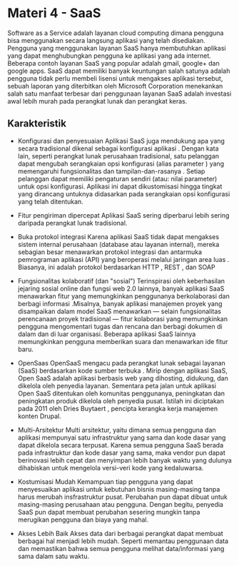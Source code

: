# Materi 4 - SaaS

Software as a Service adalah layanan cloud computing dimana pengguna bisa menggunakan secara langsung aplikasi yang telah disediakan. Pengguna yang menggunakan layanan SaaS hanya membutuhkan aplikasi yang dapat menghubungkan pengguna ke aplikasi yang ada internet. Beberapa contoh layanan SaaS yang popular adalah gmail, google+ dan google apps. SaaS dapat memiliki banyak keuntungan salah satunya adalah pengguna tidak perlu membeli lisensi untuk mengakses aplikasi tersebut, sebuah laporan yang diterbitkan oleh Microsoft Corporation menekankan salah satu manfaat terbesar dari penggunaan layanan SaaS adalah investasi awal lebih murah pada perangkat lunak dan perangkat keras.

## Karakteristik

- Konfigurasi dan penyesuaian 
Aplikasi SaaS juga mendukung apa yang secara tradisional dikenal sebagai konfigurasi aplikasi . Dengan kata lain, seperti perangkat lunak perusahaan tradisional, satu pelanggan dapat mengubah serangkaian opsi konfigurasi (alias parameter ) yang memengaruhi fungsionalitas dan tampilan-dan-rasanya . Setiap pelanggan dapat memiliki pengaturan sendiri (atau: nilai parameter) untuk opsi konfigurasi. Aplikasi ini dapat dikustomisasi hingga tingkat yang dirancang untuknya didasarkan pada serangkaian opsi konfigurasi yang telah ditentukan.

- Fitur pengiriman dipercepat 
Aplikasi SaaS sering diperbarui lebih sering daripada perangkat lunak tradisional.

- Buka protokol integrasi 
Karena aplikasi SaaS tidak dapat mengakses sistem internal perusahaan (database atau layanan internal), mereka sebagian besar menawarkan protokol integrasi dan antarmuka pemrograman aplikasi (API) yang beroperasi melalui jaringan area luas . Biasanya, ini adalah protokol berdasarkan HTTP , REST , dan SOAP 

- Fungsionalitas kolaboratif (dan "sosial") 
Terinspirasi oleh keberhasilan jejaring sosial online dan fungsi web 2.0 lainnya, banyak aplikasi SaaS menawarkan fitur yang memungkinkan penggunanya berkolaborasi dan berbagi informasi .Misalnya, banyak aplikasi manajemen proyek yang disampaikan dalam model SaaS menawarkan — selain fungsionalitas perencanaan proyek tradisional — fitur kolaborasi yang memungkinkan pengguna mengomentari tugas dan rencana dan berbagi dokumen di dalam dan di luar organisasi. Beberapa aplikasi SaaS lainnya memungkinkan pengguna memberikan suara dan menawarkan ide fitur baru.

- OpenSaas 
OpenSaaS mengacu pada perangkat lunak sebagai layanan (SaaS) berdasarkan kode sumber terbuka . Mirip dengan aplikasi SaaS, Open SaaS adalah aplikasi berbasis web yang dihosting, didukung, dan dikelola oleh penyedia layanan. Sementara peta jalan untuk aplikasi Open SaaS ditentukan oleh komunitas penggunanya, peningkatan dan peningkatan produk dikelola oleh penyedia pusat. Istilah ini diciptakan pada 2011 oleh Dries Buytaert , pencipta kerangka kerja manajemen konten Drupal.

- Multi-Arsitektur
Multi arsitektur, yaitu dimana semua pengguna dan aplikasi mempunyai satu infrastruktur yang sama dan kode dasar yang dapat dikelola secara terpusat. Karena semua pengguna SaaS berada pada infrastruktur dan kode dasar yang sama, maka vendor pun dapat berinovasi lebih cepat dan menyimpan lebih banyak waktu yang dulunya dihabiskan untuk mengelola versi-veri kode yang kedaluwarsa.

- Kostumisasi Mudah
Kemampuan tiap pengguna yang dapat menyesuaikan aplikasi untuk kebutuhan bisnis masing-masing tanpa harus merubah insfrastruktur pusat. Perubahan pun dapat dibuat untuk masing-masing perusahaan atau pengguna. Dengan begitu, penyedia SaaS pun dapat membuat perubahan sesering mungkin tanpa merugikan pengguna dan biaya yang mahal.

- Akses Lebih Baik
Akses data dari berbagai perangkat dapat membuat berbagai hal menjadi lebih mudah. Seperti memantau penggunaan data dan memastikan bahwa semua pengguna melihat data/informasi yang sama dalam satu waktu.

